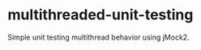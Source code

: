 multithreaded-unit-testing
==========================

Simple unit testing multithread behavior using jMock2.
